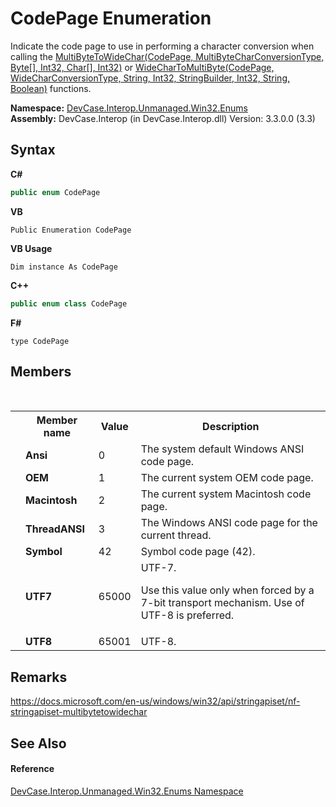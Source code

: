# CodePage Enumeration
 

Indicate the code page to use in performing a character conversion when calling the <a href="M_DevCase_Interop_Unmanaged_Win32_NativeMethods_MultiByteToWideChar">MultiByteToWideChar(CodePage, MultiByteCharConversionType, Byte[], Int32, Char[], Int32)</a> or <a href="M_DevCase_Interop_Unmanaged_Win32_NativeMethods_WideCharToMultiByte">WideCharToMultiByte(CodePage, WideCharConversionType, String, Int32, StringBuilder, Int32, String, Boolean)</a> functions.

**Namespace:**&nbsp;<a href="N_DevCase_Interop_Unmanaged_Win32_Enums">DevCase.Interop.Unmanaged.Win32.Enums</a><br />**Assembly:**&nbsp;DevCase.Interop (in DevCase.Interop.dll) Version: 3.3.0.0 (3.3)

## Syntax

**C#**<br />
``` C#
public enum CodePage
```

**VB**<br />
``` VB
Public Enumeration CodePage
```

**VB Usage**<br />
``` VB Usage
Dim instance As CodePage
```

**C++**<br />
``` C++
public enum class CodePage
```

**F#**<br />
``` F#
type CodePage
```


## Members
&nbsp;<table><tr><th></th><th>Member name</th><th>Value</th><th>Description</th></tr><tr><td /><td target="F:DevCase.Interop.Unmanaged.Win32.Enums.CodePage.Ansi">**Ansi**</td><td>0</td><td>The system default Windows ANSI code page.</td></tr><tr><td /><td target="F:DevCase.Interop.Unmanaged.Win32.Enums.CodePage.OEM">**OEM**</td><td>1</td><td>The current system OEM code page.</td></tr><tr><td /><td target="F:DevCase.Interop.Unmanaged.Win32.Enums.CodePage.Macintosh">**Macintosh**</td><td>2</td><td>The current system Macintosh code page.</td></tr><tr><td /><td target="F:DevCase.Interop.Unmanaged.Win32.Enums.CodePage.ThreadANSI">**ThreadANSI**</td><td>3</td><td>The Windows ANSI code page for the current thread.</td></tr><tr><td /><td target="F:DevCase.Interop.Unmanaged.Win32.Enums.CodePage.Symbol">**Symbol**</td><td>42</td><td>Symbol code page (42).</td></tr><tr><td /><td target="F:DevCase.Interop.Unmanaged.Win32.Enums.CodePage.UTF7">**UTF7**</td><td>65000</td><td>UTF-7. 

 Use this value only when forced by a 7-bit transport mechanism. Use of UTF-8 is preferred.</td></tr><tr><td /><td target="F:DevCase.Interop.Unmanaged.Win32.Enums.CodePage.UTF8">**UTF8**</td><td>65001</td><td>UTF-8.</td></tr></table>

## Remarks
<a href="https://docs.microsoft.com/en-us/windows/win32/api/stringapiset/nf-stringapiset-multibytetowidechar" target="_blank">https://docs.microsoft.com/en-us/windows/win32/api/stringapiset/nf-stringapiset-multibytetowidechar</a>

## See Also


#### Reference
<a href="N_DevCase_Interop_Unmanaged_Win32_Enums">DevCase.Interop.Unmanaged.Win32.Enums Namespace</a><br />
